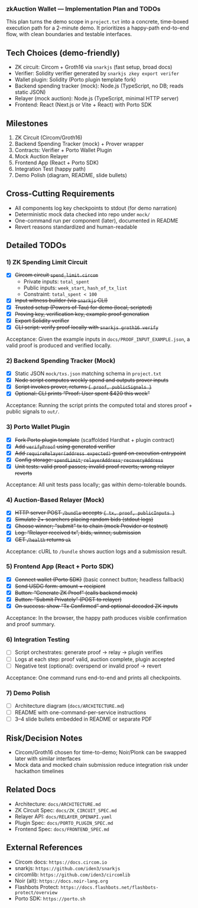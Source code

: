 ### zkAuction Wallet — Implementation Plan and TODOs

This plan turns the demo scope in `project.txt` into a concrete, time-boxed execution path for a 2-minute demo. It prioritizes a happy-path end-to-end flow, with clean boundaries and testable interfaces.

## Tech Choices (demo-friendly)
- ZK circuit: Circom + Groth16 via `snarkjs` (fast setup, broad docs)
- Verifier: Solidity verifier generated by `snarkjs zkey export verifer`
- Wallet plugin: Solidity (Porto plugin template fork)
- Backend spending tracker (mock): Node.js (TypeScript, no DB; reads static JSON)
- Relayer (mock auction): Node.js (TypeScript, minimal HTTP server)
- Frontend: React (Next.js or Vite + React) with Porto SDK

## Milestones
1) ZK Circuit (Circom/Groth16)
2) Backend Spending Tracker (mock) + Prover wrapper
3) Contracts: Verifier + Porto Wallet Plugin
4) Mock Auction Relayer
5) Frontend App (React + Porto SDK)
6) Integration Test (happy path)
7) Demo Polish (diagram, README, slide bullets)

## Cross-Cutting Requirements
- All components log key checkpoints to stdout (for demo narration)
- Deterministic mock data checked into repo under `mock/`
- One-command run per component (later), documented in README
- Revert reasons standardized and human-readable

## Detailed TODOs

### 1) ZK Spending Limit Circuit
- [x] ~~Circom circuit `spend_limit.circom`~~
  - Private inputs: `total_spent`
  - Public inputs: `week_start`, `hash_of_tx_list`
  - Constraint: `total_spent < 100`
- [x] ~~Input witness builder (via `snarkjs` CLI)~~
- [x] ~~Trusted setup (Powers of Tau) for demo (local, scripted)~~
- [x] ~~Proving key, verification key, example proof generation~~
- [x] ~~Export Solidity verifier~~
- [x] ~~CLI script: verify proof locally with `snarkjs groth16 verify`~~

Acceptance: Given the example inputs in `docs/PROOF_INPUT_EXAMPLE.json`, a valid proof is produced and verified locally.

### 2) Backend Spending Tracker (Mock)
 - [x] Static JSON `mock/txs.json` matching schema in `project.txt`
 - [x] ~~Node script computes weekly spend and outputs prover inputs~~
 - [x] ~~Script invokes prover, returns `{ proof, publicSignals }`~~
 - [x] ~~Optional: CLI prints “Proof: User spent $420 this week”~~

Acceptance: Running the script prints the computed total and stores proof + public signals to `out/`.

### 3) Porto Wallet Plugin
- [x] ~~Fork Porto plugin template~~ (scaffolded Hardhat + plugin contract)
- [x] ~~Add `verifyProof` using generated verifier~~
- [x] ~~Add `requireRelayer(address expected)` guard on execution entrypoint~~
- [x] ~~Config storage: `spendLimit`, `relayerAddress`, `recoveryAddress`~~
- [x] ~~Unit tests: valid proof passes; invalid proof reverts; wrong relayer reverts~~

Acceptance: All unit tests pass locally; gas within demo-tolerable bounds.

### 4) Auction-Based Relayer (Mock)
- [x] ~~HTTP server POST `/bundle` accepts `{ tx, proof, publicInputs }`~~
- [x] ~~Simulate 2+ searchers placing random bids (stdout logs)~~
- [x] ~~Choose winner; “submit” tx to chain (mock Provider or testnet)~~
- [x] ~~Log: “Relayer received tx”, bids, winner, submission~~
- [x] ~~GET `/health` returns `ok`~~

Acceptance: cURL to `/bundle` shows auction logs and a submission result.

### 5) Frontend App (React + Porto SDK)
 - [x] ~~Connect wallet (Porto SDK)~~ (basic connect button; headless fallback)
 - [x] ~~Send USDC form: amount + recipient~~
 - [x] ~~Button: “Generate ZK Proof” (calls backend mock)~~
 - [x] ~~Button: “Submit Privately” (POST to relayer)~~
 - [x] ~~On success: show “Tx Confirmed” and optional decoded ZK inputs~~

Acceptance: In the browser, the happy path produces visible confirmation and proof summary.

### 6) Integration Testing
- [ ] Script orchestrates: generate proof → relay → plugin verifies
- [ ] Logs at each step: proof valid, auction complete, plugin accepted
- [ ] Negative test (optional): overspend or invalid proof → revert

Acceptance: One command runs end-to-end and prints all checkpoints.

### 7) Demo Polish
- [ ] Architecture diagram (`docs/ARCHITECTURE.md`)
- [ ] README with one-command-per-service instructions
- [ ] 3–4 slide bullets embedded in README or separate PDF

## Risk/Decision Notes
- Circom/Groth16 chosen for time-to-demo; Noir/Plonk can be swapped later with similar interfaces
- Mock data and mocked chain submission reduce integration risk under hackathon timelines

## Related Docs
- Architecture: `docs/ARCHITECTURE.md`
- ZK Circuit Spec: `docs/ZK_CIRCUIT_SPEC.md`
- Relayer API: `docs/RELAYER_OPENAPI.yaml`
- Plugin Spec: `docs/PORTO_PLUGIN_SPEC.md`
- Frontend Spec: `docs/FRONTEND_SPEC.md`

## External References
- Circom docs: `https://docs.circom.io`
- snarkjs: `https://github.com/iden3/snarkjs`
- circomlib: `https://github.com/iden3/circomlib`
- Noir (alt): `https://docs.noir-lang.org`
- Flashbots Protect: `https://docs.flashbots.net/flashbots-protect/overview`
- Porto SDK: `https://porto.sh`

